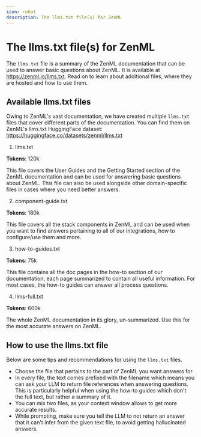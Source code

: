 ```yaml
---
icon: robot
description: The llms.txt file(s) for ZenML
---
```


# The llms.txt file(s) for ZenML

The `llms.txt` file is a summary of the ZenML documentation that can be used to answer basic questions about ZenML. It is available at https://zenml.io/llms.txt. Read on to learn about additional files, where they are hosted and how to use them.

## Available llms.txt files

Owing to ZenML's vast documentation, we have created multiple `llms.txt` files that cover different parts of the documentation. You can find them on ZenML's llms.txt HuggingFace dataset: https://huggingface.co/datasets/zenml/llms.txt

1. llms.txt

**Tokens**: 120k

This file covers the User Guides and the Getting Started section of the ZenML documentation and can be used for answering basic questions about ZenML. This file can also be used alongside other domain-specific files in cases where you need better answers.

2. component-guide.txt

**Tokens**: 180k

This file covers all the stack components in ZenML and can be used when you want to find answers pertaining to all of our integrations, how to configure/use them and more.

3. how-to-guides.txt

**Tokens**: 75k

This file contains all the doc pages in the how-to section of our documentation; each page summarized to contain all useful information. For most cases, the how-to guides can answer all process questions.

4. llms-full.txt

**Tokens**: 600k

The whole ZenML documentation in its glory, un-summarized. Use this for the most accurate answers on ZenML.

## How to use the llms.txt file

Below are some tips and recommendations for using the `llms.txt` files.

- Choose the file that pertains to the part of ZenML you want answers for.
- In every file, the text comes prefixed with the filename which means you can ask your LLM to return file references when answering questions. This is particularly helpful when using the how-to guides which don't the full text, but rather a summary of it.
- You can mix two files, as your context window allows to get more accurate results.
- While prompting, make sure you tell the LLM to not return an answer that it can't infer from the given text file, to avoid getting hallucinated answers.


